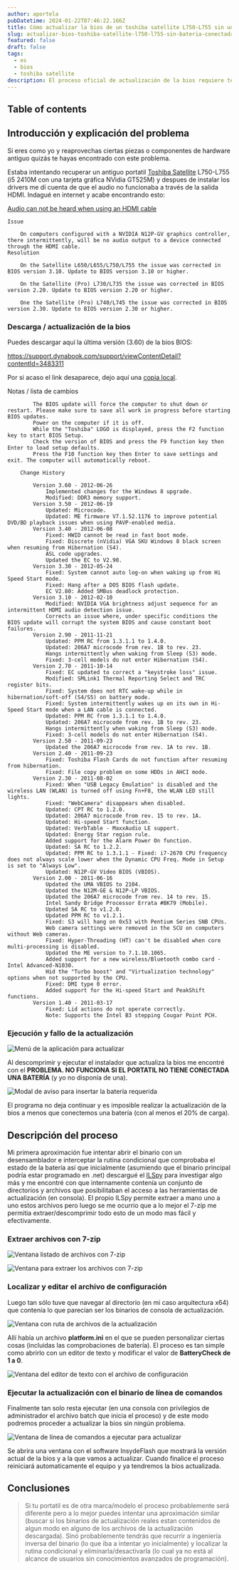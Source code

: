 ```yaml
---
author: aportela
pubDatetime: 2024-01-22T07:46:22.166Z
title: Cómo actualizar la bios de un toshiba satellite L750-L755 sin una batería conectada
slug: actualizar-bios-toshiba-satellite-l750-l755-sin-bateria-conectada
featured: false
draft: false
tags:
  - es
  - bios
  - toshiba satellite
description: El proceso oficial de actualización de la bios requiere tener una batería conectada. A continuación se exponen los pasos para saltarse esta limitación.
---
```


## Table of contents

## Introducción y explicación del problema

Si eres como yo y reaprovechas ciertas piezas o componentes de hardware antiguo quizás te hayas encontrado con este problema.

Estaba intentando recuperar un antiguo portatil [Toshiba Satellite](https://www.notebookcheck.org/Toshiba-Satellite-L750-12N.59241.0.html) L750-L755 (i5 2410M con una tarjeta gráfica NVidia GT525M) y despues de instalar los drivers me dí cuenta de que el audio no funcionaba a través de la salida HDMI. Indagué en internet y acabe encontrando esto:

[Audio can not be heard when using an HDMI cable](https://support.dynabook.com/support/viewContentDetail?contentId=3337838)

```
Issue

    On computers configured with a NVIDIA N12P-GV graphics controller, there intermittently, will be no audio output to a device connected through the HDMI cable.
Resolution

    On the Satellite L650/L655/L750/L755 the issue was corrected in BIOS version 3.10. Update to BIOS version 3.10 or higher.

    On the Satellite (Pro) L730/L735 the issue was corrected in BIOS version 2.20. Update to BIOS version 2.20 or higher.

    One the Satellite (Pro) L740/L745 the issue was corrected in BIOS version 2.30. Update to BIOS version 2.30 or higher.
```

### Descarga / actualización de la bios

Puedes descargar aquí la última versión (3.60) de la bios BIOS:

https://support.dynabook.com/support/viewContentDetail?contentId=3483311

Por si acaso el link desaparece, dejo aquí una [copia local](/assets/blog/attachments/sk1wv360.exe).

Notas / lista de cambios

```
        The BIOS update will force the computer to shut down or restart. Please make sure to save all work in progress before starting BIOS updates.
        Power on the computer if it is off.
        While the "Toshiba" LOGO is displayed, press the F2 function key to start BIOS Setup.
        Check the version of BIOS and press the F9 function key then Enter to load setup defaults.
        Press the F10 function key then Enter to save settings and exit. The computer will automatically reboot.

    Change History

        Version 3.60 - 2012-06-26
            Implemented changes for the Windows 8 upgrade.
            Modified: DDR3 memory support.
        Version 3.50 - 2012-06-19
            Updated: Microcode.
            Updated: ME firmware V7.1.52.1176 to improve potential DVD/BD playback issues when using PAVP-enabled media.
        Version 3.40 - 2012-06-08
            Fixed: HWID cannot be read in fast boot mode.
            Fixed: Discrete (nVidia) VGA SKU Windows 8 black screen when resuming from Hibernation (S4).
            ASL code upgrades.
            Updated the EC to V2.90.
        Version 3.30 - 2012-05-24
            Fixed: System cannot auto log-on when waking up from Hi Speed Start mode.
            Fixed: Hang after a DOS BIOS flash update.
            EC V2.80: Added SMBus deadlock protection.
        Version 3.10 - 2012-02-10
            Modified: NVIDIA VGA brightness adjust sequence for an intermittent HDMI audio detection issue.
            Corrects an issue where, under specific conditions the BIOS update will corrupt the system BIOS and cause constant boot failures.
        Version 2.90 - 2011-11-21
            Updated: PPM RC from 1.3.1.1 to 1.4.0.
            Updated: 206A7 microcode from rev. 1B to rev. 23.
            Hangs intermittently when waking from Sleep (S3) mode.
            Fixed: 3-cell models do not enter Hibernation (S4).
        Version 2.70 - 2011-10-14
            Fixed: EC updated to correct a "keystroke loss" issue.
            Modified: SMLink1 Thermal Reporting Select and TRC register bits.
            Fixed: System does not RTC wake-up while in hibernation/soft-off (S4/S5) on battery mode.
            Fixed: System intermittently wakes up on its own in Hi-Speed Start mode when a LAN cable is connected.
            Updated: PPM RC from 1.3.1.1 to 1.4.0.
            Updated: 206A7 microcode from rev. 1B to rev. 23.
            Hangs intermittently when waking from Sleep (S3) mode.
            Fixed: 3-cell models do not enter Hibernation (S4).
        Version 2.50 - 2011-09-23
            Updated the 206A7 microcode from rev. 1A to rev. 1B.
        Version 2.40 - 2011-09-23
            Fixed: Toshiba Flash Cards do not function after resuming from hibernation.
            Fixed: File copy problem on some HDDs in AHCI mode.
        Version 2.30 - 2011-08-02
            Fixed: When "USB Legacy Emulation" is disabled and the wireless LAN (WLAN) is turned off using Fn+F8, the WLAN LED still lights.
            Fixed: "WebCamera" disappears when disabled.
            Updated: CPT RC to 1.2.0.
            Updated: 206A7 microcode from rev. 15 to rev. 1A.
            Updated: Hi-speed Start function.
            Updated: VerbTable - MaxxAudio LE support.
            Updated: Energy Star region rule.
            Added support for the Alarm Power On function.
            Updated: SA RC to 1.2.2.
            Updated: PPM RC to 1.3.1.1 - Fixed: i7-2670 CPU frequency does not always scale lower when the Dynamic CPU Freq. Mode in Setup is set to "Always Low".
            Updated: N12P-GV Video BIOS (VBIOS).
        Version 2.00 - 2011-06-16
            Updated the UMA VBIOS to 2104.
            Updated the N12M-GE & N12P-LP VBIOS.
            Updated the 206A7 microcode from rev. 14 to rev. 15.
            Intel Sandy Bridge Processor Errata #BK79 (Mobile).
            Updated SA RC to v1.2.0.
            Updated PPM RC to v1.2.1.
            Fixed: S3 will hang on 0x53 with Pentium Series SNB CPUs.
            Web camera settings were removed in the SCU on computers without Web cameras.
            Fixed: Hyper-Threading (HT) can't be disabled when core multi-processing is disabled.
            Updated the ME version to 7.1.10.1065.
            Added support for a new wireless/Bluetooth combo card - Intel Advanced-N1030.
            Hid the "Turbo boost" and "Virtualization technology" options when not supported by the CPU.
            Fixed: DMI type 0 error.
            Added support for the Hi-speed Start and PeakShift functions.
        Version 1.40 - 2011-03-17
            Fixed: Lid actions do not operate correctly.
            Note: Supports the Intel B3 stepping Cougar Point PCH.

```

### Ejecución y fallo de la actualización

![Menú de la aplicación para actualizar](@assets/images/blog/8/8fcf64c7-931e-4253-b516-820b64c02e3f.png)

Al descomprimir y ejecutar el instalador que actualiza la bios me encontré con el **PROBLEMA. NO FUNCIONA SI EL PORTATIL NO TIENE CONECTADA UNA BATERÍA** (y yo no disponía de una).

![Modal de aviso para insertar la batería requerida](@assets/images/blog/7/7a299aa8-73fc-43d0-9cac-758bc33d472e.png)

El programa no deja continuar y es imposible realizar la actualización de la bios a menos que conectemos una batería (con al menos el 20% de carga).

## Descripción del proceso

Mi primera aproximación fue intentar abrir el binario con un desensamblador e interceptar la rutina condicional que comprobaba el estado de la batería así que inicialmente (asumiendo que el binario principal podría estar programado en .net) descargué el [ILSpy](https://github.com/icsharpcode/ILSpy) para investigar algo más y me encontré con que internamente contenía un conjunto de directorios y archivos que posibilitaban el acceso a las herramientas de actualización (en consola). El propio ILSpy permite extraer a mano uno a uno estos archivos pero luego se me ocurrio que a lo mejor el 7-zip me permitia extraer/descomprimir todo esto de un modo mas fácil y efectivamente.

### Extraer archivos con 7-zip

![Ventana listado de archivos con 7-zip](@assets/images/blog/b/babe4732-8952-4ba5-9104-eb19a26f6dc7.png)

![Ventana para extraer los archivos con 7-zip](@assets/images/blog/1/1927f6a8-8a1e-4375-a98f-6151efbef961.png)

### Localizar y editar el archivo de configuración

Luego tan sólo tuve que navegar al directorio (en mi caso arquitectura x64) que contenía lo que parecían ser los binarios de consola de actualización.

![Ventana con ruta de archivos de la actualización](@assets/images/blog/a/a8800874-1772-4086-b3e7-dee81869f444.png)

Allí había un archivo **platform.ini** en el que se pueden personalizar ciertas cosas (incluidas las comprobaciones de batería). El proceso es tan simple como abrirlo con un editor de texto y modificar el valor de **BatteryCheck de 1 a 0**.

![Ventana del editor de texto con el archivo de configuración](@assets/images/blog/3/35689a88-3eb6-4d81-b925-1465c26d12fc.png)

### Ejecutar la actualización con el binario de línea de comandos

Finalmente tan solo resta ejecutar (en una consola con privilegios de administrador el archivo batch que inicia el proceso) y de este modo podremos proceder a actualizar la bios sin ningún problema.

![Ventana de línea de comandos a ejecutar para actualizar](@assets/images/blog/a/a99a438d-eb96-44c8-93dc-b2277a2afde5.png)

Se abrira una ventana con el software InsydeFlash que mostrará la versión actual de la bios y a la que vamos a actualizar. Cuando finalice el proceso reiniciará automaticamente el equipo y ya tendremos la bios actualizada.

## Conclusiones

> Si tu portatil es de otra marca/modelo el proceso probablemente será diferente pero a lo mejor puedes intentar una aproximación similar (buscar si los binarios de actualización reales estan contenidos de algun modo en alguno de los archivos de la actualización descargada). Sinó probablemente tendrás que recurrir a ingeniería inversa del binario (lo que iba a intentar yo inicialmente) y localizar la rutina condicional y eliminarla/desactivarla (lo cual ya no está al alcance de usuarios sin conocimientos avanzados de programación).

